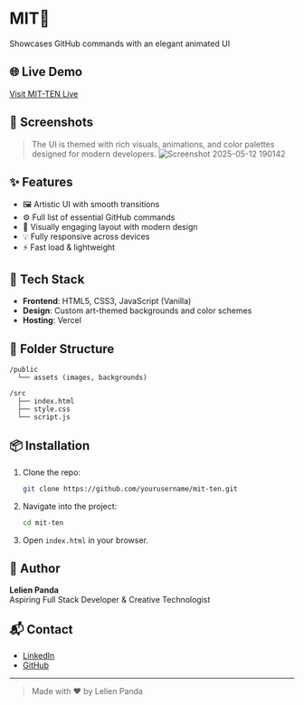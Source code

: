 # MIT👾

Showcases GitHub commands with an elegant animated UI

## 🌐 Live Demo
[Visit MIT-TEN Live](https://mit-ten.vercel.app/)

## 📸 Screenshots
> The UI is themed with rich visuals, animations, and color palettes designed for modern developers.
![Screenshot 2025-05-12 190142](https://github.com/user-attachments/assets/a75401ff-5775-434c-af2a-835f7ce08cdd)


## ✨ Features

- 🖼️ Artistic UI with smooth transitions
- ⚙️ Full list of essential GitHub commands
- 🌈 Visually engaging layout with modern design
- 💡 Fully responsive across devices
- ⚡ Fast load & lightweight

## 🚀 Tech Stack

- **Frontend**: HTML5, CSS3, JavaScript (Vanilla)
- **Design**: Custom art-themed backgrounds and color schemes
- **Hosting**: Vercel

## 📁 Folder Structure

```
/public
  └── assets (images, backgrounds)
  
/src
  ├── index.html
  ├── style.css
  └── script.js
```

## 📦 Installation

1. Clone the repo:
   ```bash
   git clone https://github.com/yourusername/mit-ten.git
   ```
2. Navigate into the project:
   ```bash
   cd mit-ten
   ```
3. Open `index.html` in your browser.

## 🧠 Author

**Lelien Panda**  
Aspiring Full Stack Developer & Creative Technologist

## 📬 Contact

- [LinkedIn](https://www.linkedin.com/)
- [GitHub](https://github.com/yourusername)

---

> Made with ❤️ by Lelien Panda
